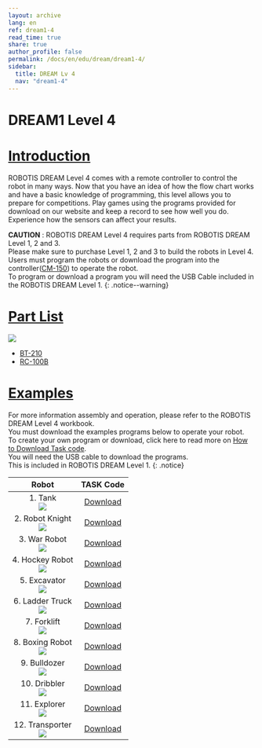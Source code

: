 ```yaml
---
layout: archive
lang: en
ref: dream1-4
read_time: true
share: true
author_profile: false
permalink: /docs/en/edu/dream/dream1-4/
sidebar:
  title: DREAM Lv 4
  nav: "dream1-4"
---
```


# DREAM1 Level 4

# [Introduction](#introduction)

ROBOTIS DREAM Level 4 comes with a remote controller to control the robot in many ways. Now that you have an idea of how the flow chart works and have a basic knowledge of programming, this level allows you to prepare for competitions. Play games using the programs provided for download on our website and keep a record to see how well you do. Experience how the sensors can affect your results.

**CAUTION** : ROBOTIS DREAM Level 4 requires parts from ROBOTIS DREAM Level 1, 2 and 3.  
Please make sure to purchase Level 1, 2 and 3 to build the robots in Level 4.  
Users must program the robots or download the program into the controller([CM-150]) to operate the robot.  
To program or download a program you will need the USB Cable included in the ROBOTIS DREAM Level 1.
{: .notice--warning}

# [Part List](#part-list)

![](/assets/images/edu/dream/dream1-4_partlist_en.jpg)

- [BT-210]
- [RC-100B]


# [Examples](#examples)

For more information assembly and operation, please refer to the ROBOTIS DREAM Level 4 workbook.  
You must download the examples programs below to operate your robot.  
To create your own program or download, click here to read more on [How to Download Task code].  
You will need the USB cable to download the programs.  
This is included in ROBOTIS DREAM Level 1.
{: .notice}

|Robot|TASK Code|
| :---: | :---: |
|1. Tank<br />![](/assets/images/edu/dream/dream1-4_tank.jpg)|[Download][ex_01]|
|2. Robot Knight<br />![](/assets/images/edu/dream/dream1-4_robotknight.jpg)|[Download][ex_02]|
|3. War Robot<br />![](/assets/images/edu/dream/dream1-4_warrobot.jpg)|[Download][ex_03]|
|4. Hockey Robot<br />![](/assets/images/edu/dream/dream1-4_hockeyrobot.jpg)|[Download][ex_04]|
|5. Excavator<br />![](/assets/images/edu/dream/dream1-4_excavator.jpg)|[Download][ex_05]|
|6. Ladder Truck<br />![](/assets/images/edu/dream/dream1-4_laddertruck.jpg)|[Download][ex_06]|
|7. Forklift<br />![](/assets/images/edu/dream/dream1-4_forklift.jpg)|[Download][ex_07]|
|8. Boxing Robot<br />![](/assets/images/edu/dream/dream1-4_boxingrobot.jpg)|[Download][ex_08]|
|9. Bulldozer<br />![](/assets/images/edu/dream/dream1-4_bulldozer.jpg)|[Download][ex_09]|
|10. Dribbler<br />![](/assets/images/edu/dream/dream1-4_dribbler.jpg)|[Download][ex_10]|
|11. Explorer<br />![](/assets/images/edu/dream/dream1-4_explorer.jpg)|[Download][ex_11]|
|12. Transporter<br />![](/assets/images/edu/dream/dream1-4_transporter.jpg)|[Download][ex_12]|

[CM-150]: /docs/en/parts/controller/cm-150/
[BT-210]: /docs/en/parts/communication/bt_210/
[RC-100B]: /docs/en/parts/communication/rc-100/
[USB Downloader(LN-101)]: /docs/en/parts/interface/ln-101/
[How to Download Task code]: /docs/en/faq/download_task_code/
[ex_01]: http://support.robotis.com/en/baggage_files/dream/dream_l4_tank_en.tsk
[ex_02]: http://support.robotis.com/en/baggage_files/dream/dream_l4_robotknight_en.tsk
[ex_03]: http://support.robotis.com/en/baggage_files/dream/dream_l4_warrobot_en.tsk
[ex_04]: http://support.robotis.com/en/baggage_files/dream/dream_l4_hockeyrobot_en.tskk
[ex_05]: http://support.robotis.com/en/baggage_files/dream/dream_l4_excavator_en.tsk
[ex_06]: http://support.robotis.com/en/baggage_files/dream/dream_l4_laddertruck_en.tsk
[ex_07]: http://support.robotis.com/en/baggage_files/dream/dream_l4_forklift_en.tsk
[ex_08]: http://support.robotis.com/en/baggage_files/dream/dream_l4_boxer_en.tsk
[ex_09]: http://support.robotis.com/en/baggage_files/dream/dream_l4_bulldozer_en.tsk
[ex_10]: http://support.robotis.com/en/baggage_files/dream/dream_l4_dribbler_en.tsk
[ex_11]: http://support.robotis.com/en/baggage_files/dream/dream_l4_explorer_en.tsk
[ex_12]: http://support.robotis.com/en/baggage_files/dream/dream_l4_transporter_en.tsk
